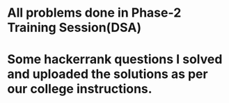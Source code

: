 # All problems done in Phase-2 Training Session(DSA) 
# Some hackerrank questions I solved and uploaded the solutions as per our college instructions.

